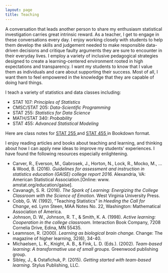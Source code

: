 ```yaml
---
layout: page
title: Teaching
---
```


A conversation that leads another person to share my enthusiasm statistical investigation carries great intrinsic reward. As a teacher, I get to engage in these conversations every day. I enjoy working closely with students to help them develop the skills and judgement needed to make responsible data-driven decisions and critique faulty arguments they are sure to encounter in their everyday lives. I employ a variety of inclusive pedagogical strategies designed to create a learning-centered environment rooted in high expectations and transparency. I want my students to know that I value them as individuals and care about supporting their success. Most of all, I want them to feel empowered in the knowledge that they are capable of doing hard things.

I teach a variety of statistics and data classes including:   

* STAT 107: *Principles of Statistics*
* CMSC/STAT 205: *Data-Scientific Programming*
* STAT 255: *Statistics for Data Science*  
* MATH/STAT 340: *Probability*
* STAT 455: *Advanced Statistical Modeling*  

Here are class notes for <a href="https://stat255-lu.github.io/Notes/"> STAT 255 </a> and <a href="https://stat455-w22.github.io/stat455-w22-notes/"> STAT 455 </a> in Bookdown format. 


I enjoy reading articles and books about teaching and learning, and thinking about how I can apply new ideas to improve my students' experiences. I have found the following resources especially enlightening.   

* Carver, R., Everson, M., Gabrosek, J., Horton, N., Lock, R., Mocko, M., ... & Wood, B. (2016). *Guidelines for assessment and instruction in statistics education (GAISE) college report 2016.* Alexandria, VA: American Statistical Association.[Online: www. amstat.org/education/gaise]. 
* Cavanagh, S. R. (2016). *The Spark of Learning: Energizing the College Classroom with the Science of Emotion.* West Virginia University Press. 
* Cobb, G. W.  (1992), "Teaching Statistics" in *Heeding the Call for Change*, ed. Lynn Steen, MAA Notes No. 22, Washington: Mathematical Association of America.  
* Johnson, D. W., Johnson, R. T., & Smith, K. A. (1998). *Active learning: Cooperation in the college classroom.* Interaction Book Company, 7208 Cornelia Drive, Edina, MN 55435. 
* Leamnson, R. (2000). *Learning as biological brain change.* Change: The magazine of higher learning, 32(6), 34-40. 
* Michaelsen, L. K., Knight, A. B., & Fink, L. D. (Eds.). (2002). *Team-based learning: A transformative use of small groups.* Greenwood publishing group. 
* Sibley, J., & Ostafichuk, P. (2015). *Getting started with team-based learning.* Stylus Publishing, LLC. 
